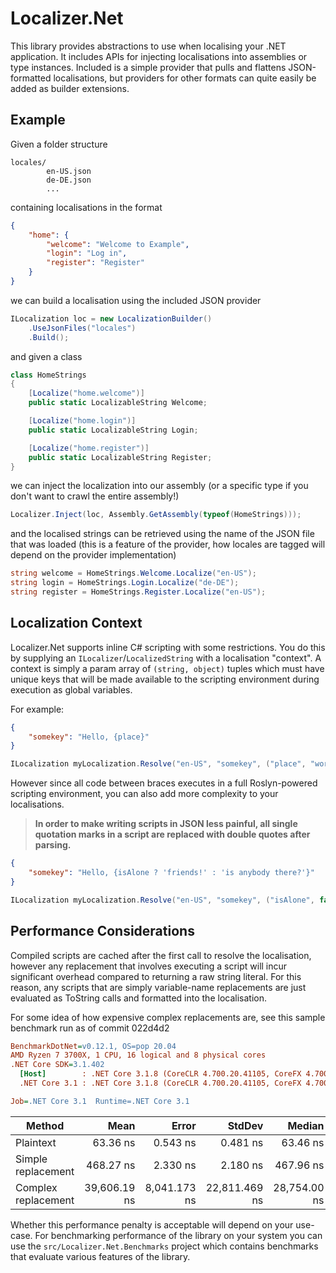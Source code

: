 # Localizer.Net

This library provides abstractions to use when localising your .NET application. It includes APIs for injecting localisations into assemblies or type instances. Included is a simple provider that pulls and flattens JSON-formatted localisations, but providers for other formats can quite easily be added as builder extensions.

## Example

Given a folder structure

```
locales/
        en-US.json
        de-DE.json
        ...
```

containing localisations in the format

```json
{
    "home": {
        "welcome": "Welcome to Example",
        "login": "Log in",
        "register": "Register"
    }
}
```

we can build a localisation using the included JSON provider

```cs
ILocalization loc = new LocalizationBuilder()
    .UseJsonFiles("locales")
    .Build();
```

and given a class

```cs
class HomeStrings
{
    [Localize("home.welcome")]
    public static LocalizableString Welcome;

    [Localize("home.login")]
    public static LocalizableString Login;

    [Localize("home.register")]
    public static LocalizableString Register;
}
```

we can inject the localization into our assembly (or a specific type if you don't want to crawl the entire assembly!)

```cs
Localizer.Inject(loc, Assembly.GetAssembly(typeof(HomeStrings)));
```

and the localised strings can be retrieved using the name of the JSON file that was loaded (this is a feature of the provider, how locales are tagged will depend on the provider implementation)

```cs
string welcome = HomeStrings.Welcome.Localize("en-US");
string login = HomeStrings.Login.Localize("de-DE");
string register = HomeStrings.Register.Localize("en-US");
```

## Localization Context

Localizer.Net supports inline C# scripting with some restrictions. You do this by supplying an `ILocalizer`/`LocalizedString` with a localisation "context".
A context is simply a param array of `(string, object)` tuples which must have unique keys that will be made available to the scripting environment during execution as global variables.

For example:

```json
{
    "somekey": "Hello, {place}"
}
```

```cs
ILocalization myLocalization.Resolve("en-US", "somekey", ("place", "world!")); // "Hello, world!"
```

However since all code between braces executes in a full Roslyn-powered scripting environment, you can also add more complexity to your localisations.

> **In order to make writing scripts in JSON less painful, all single quotation marks in a script are replaced with double quotes after parsing.**

```json
{
    "somekey": "Hello, {isAlone ? 'friends!' : 'is anybody there?'}"
}
```

```cs
ILocalization myLocalization.Resolve("en-US", "somekey", ("isAlone", false)); // "Hello, is anybody there?"
```

## Performance Considerations

Compiled scripts are cached after the first call to resolve the localisation, however any replacement that involves executing a script will incur significant overhead compared to returning a raw string literal. For this reason, any scripts that are simply variable-name replacements are just evaluated as ToString calls and formatted into the localisation.

For some idea of how expensive complex replacements are, see this sample benchmark run as of commit 022d4d2

```ini
BenchmarkDotNet=v0.12.1, OS=pop 20.04
AMD Ryzen 7 3700X, 1 CPU, 16 logical and 8 physical cores
.NET Core SDK=3.1.402
  [Host]        : .NET Core 3.1.8 (CoreCLR 4.700.20.41105, CoreFX 4.700.20.41903), X64 RyuJIT
  .NET Core 3.1 : .NET Core 3.1.8 (CoreCLR 4.700.20.41105, CoreFX 4.700.20.41903), X64 RyuJIT

Job=.NET Core 3.1  Runtime=.NET Core 3.1
```
|              Method |         Mean |        Error |        StdDev |       Median |
|-------------------- |-------------:|-------------:|--------------:|-------------:|
|           Plaintext |     63.36 ns |     0.543 ns |      0.481 ns |     63.46 ns |
|  Simple replacement |    468.27 ns |     2.330 ns |      2.180 ns |    467.96 ns |
| Complex replacement | 39,606.19 ns | 8,041.173 ns | 22,811.469 ns | 28,754.00 ns |

Whether this performance penalty is acceptable will depend on your use-case. For benchmarking performance of the library on your system you can use the `src/Localizer.Net.Benchmarks` project which contains benchmarks that evaluate various features of the library.
